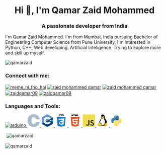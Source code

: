 <h1 align="center">Hi 👋, I'm Qamar Zaid Mohammed</h1>
<h3 align="center">A passionate developer from India</h3>
I'm Qamar Zaid Mohammed. I'm from Mumbai, India pursuing Bachelor of Engineering Computer Science from Pune University.
 I'm interested in Python, C++, Web developing, Artificial Inteligence. Trying to Explore more and skill up myself.
 
 
<p align="left"> <img src="https://komarev.com/ghpvc/?username=qamarzaid&label=Profile%20views&color=0e75b6&style=flat" alt="qamarzaid" /> </p>

<h3 align="left">Connect with me:</h3>
<p align="left">
<a href="https://twitter.com/meme_hi_tho_hai" target="blank"><img align="center" src="https://cdn.jsdelivr.net/npm/simple-icons@3.0.1/icons/twitter.svg" alt="meme_hi_tho_hai" height="30" width="40" /></a>
<a href="https://linkedin.com/in/zaid mohammed qamar" target="blank"><img align="center" src="https://cdn.jsdelivr.net/npm/simple-icons@3.0.1/icons/linkedin.svg" alt="zaid mohammed qamar" height="30" width="40" /></a>
<a href="https://fb.com/zaid mohammed qamar" target="blank"><img align="center" src="https://cdn.jsdelivr.net/npm/simple-icons@3.0.1/icons/facebook.svg" alt="zaid mohammed qamar" height="30" width="40" /></a>
<a href="https://instagram.com/zaidqamar09" target="blank"><img align="center" src="https://cdn.jsdelivr.net/npm/simple-icons@3.0.1/icons/instagram.svg" alt="zaidqamar09" height="30" width="40" /></a>
<a href="https://www.codechef.com/users/zaidqamar09" target="blank"><img align="center" src="https://cdn.jsdelivr.net/npm/simple-icons@3.1.0/icons/codechef.svg" alt="zaidqamar09" height="30" width="40" /></a>
</p>

<h3 align="left">Languages and Tools:</h3>
<p align="left"> <a href="https://www.arduino.cc/" target="_blank"> <img src="https://cdn.worldvectorlogo.com/logos/arduino-1.svg" alt="arduino" width="40" height="40"/> </a> <a href="https://www.cprogramming.com/" target="_blank"> <img src="https://raw.githubusercontent.com/devicons/devicon/master/icons/c/c-original.svg" alt="c" width="40" height="40"/> </a> <a href="https://www.w3schools.com/cpp/" target="_blank"> <img src="https://raw.githubusercontent.com/devicons/devicon/master/icons/cplusplus/cplusplus-original.svg" alt="cplusplus" width="40" height="40"/> </a> <a href="https://www.w3schools.com/css/" target="_blank"> <img src="https://raw.githubusercontent.com/devicons/devicon/master/icons/css3/css3-original-wordmark.svg" alt="css3" width="40" height="40"/> </a> <a href="https://www.w3.org/html/" target="_blank"> <img src="https://raw.githubusercontent.com/devicons/devicon/master/icons/html5/html5-original-wordmark.svg" alt="html5" width="40" height="40"/> </a> <a href="https://developer.mozilla.org/en-US/docs/Web/JavaScript" target="_blank"> <img src="https://raw.githubusercontent.com/devicons/devicon/master/icons/javascript/javascript-original.svg" alt="javascript" width="40" height="40"/> </a> <a href="https://www.linux.org/" target="_blank"> <img src="https://raw.githubusercontent.com/devicons/devicon/master/icons/linux/linux-original.svg" alt="linux" width="40" height="40"/> </a> <a href="https://www.python.org" target="_blank"> <img src="https://raw.githubusercontent.com/devicons/devicon/master/icons/python/python-original.svg" alt="python" width="40" height="40"/> </a> </p>


<p>&nbsp;<img align="center" src="https://github-readme-stats.vercel.app/api?username=qamarzaid&show_icons=true&locale=en" alt="qamarzaid" /></p>

<p><img align="center" src="https://github-readme-streak-stats.herokuapp.com/?user=qamarzaid&" alt="qamarzaid" /></p>


